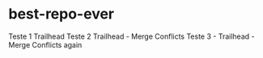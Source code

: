 # best-repo-ever

Teste 1 Trailhead
Teste 2 Trailhead - Merge Conflicts
Teste 3 - Trailhead - Merge Conflicts again